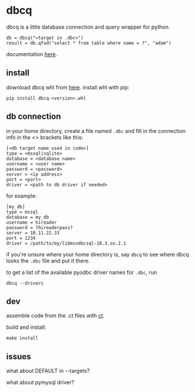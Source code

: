 # dbcq

dbcq is a little database connection and query wrapper for python.

```
db = dbcq("<target in .dbc>")
result = db.qfad("select * from table where name = ?", "adam")
```
documentation [here](https://numlims.github.io/dbcq/).

## install

download dbcq whl from
[here](https://github.com/numlims/dbcq/releases). install whl with
pip:

```
pip install dbcq-<version>.whl
```

## db connection

in your home directory, create a file named `.dbc` and fill in the
connection info in the <> brackets like this:

```
[<db target name used in code>]
type = <mssql|sqlite>
database = <database name>
username = <user name>
password = <password>
server = <ip address>
port = <port>
driver = <path to db driver if needed>
```

for example:

```
[my_db]
type = mssql
database = my_db
username = hireader
password = ?hireaderpass?
server = 10.11.22.33
port = 1234
driver = /path/to/my/libmsodbcsql-18.3.so.2.1
```

if you're unsure where your home directory is, say `dbcq` to see
where dbcq looks the `.dbc` file and put it there.

to get a list of the available pyodbc driver names for `.dbc`, run

```
dbcq --drivers
```

## dev

assemble code from the .ct files with [ct](https://github.com/tnustrings/ct).

build and install:

```
make install
```

## issues

what about DEFAULT in --targets?

what about pymysql driver?